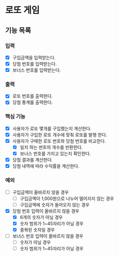 # 로또 게임

## 기능 목록

### 입력
- [x] 구입금액을 입력받는다.
- [x] 당첨 번호를 입력받는다.
- [x] 보너스 번호를 입력받는다.

### 출력
- [x] 로또 번호를 출력한다.
- [x] 당첨 통계를 출력한다.

### 핵심 기능
- [x] 사용자가 로또 몇개를 구입했는지 계산한다.
- [x] 사용자가 구입한 로또 개수에 맞춰 로또를 발행 한다.
- [x] 사용자가 구매한 로또 번호와 당첨 번호를 비교한다.
    - [x] 일치 하는 번호의 개수를 반환한다.
    - [x] 보너스 번호를 가지고 있는지 확인한다.
- [x] 당첨 결과를 계산한다.
- [x] 당첨 내역에 따라 수익률을 계산한다.

### 예외
- [ ] 구입금액이 올바르지 않을 경우
  - [ ] 구입금액이 1,000원으로 나누어 떨어지지 않는 경우
  - [ ] 구입금액에 숫자가 들어오지 않는 경우
- [x] 당첨 번호 입력이 올바르지 않을 경우
    - [x] 6개의 숫자가 아닐 경우
    - [x] 숫자 범위가 1~45자리가 아닐 경우
    - [x] 중복된 숫자일 경우
- [ ] 보너스 번호 입력이 올바르지 않을 경우
    - [ ] 숫자가 아닐 경우
    - [ ] 숫자 범위가 1~45자리가 아닐 경우
